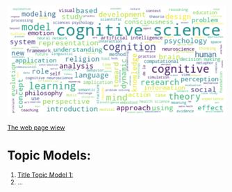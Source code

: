 
![Title Word Cloud](image/title_word_clod.png)

[The web page wiew](https://haghbinh.github.io/Topic_models/)


# Topic Models:


1. [Title Topic Model 1:](https://github.com/haghbinh/Topic_models/blob/gh-pages/html/ldavis_prepared_10.html) 
2. ...


```
